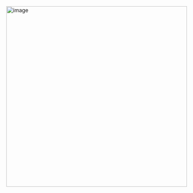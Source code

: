 <img width="479" alt="image" src="https://user-images.githubusercontent.com/114863642/195342572-b09f1162-edb3-4664-a2fb-f43b6cee8793.png">
